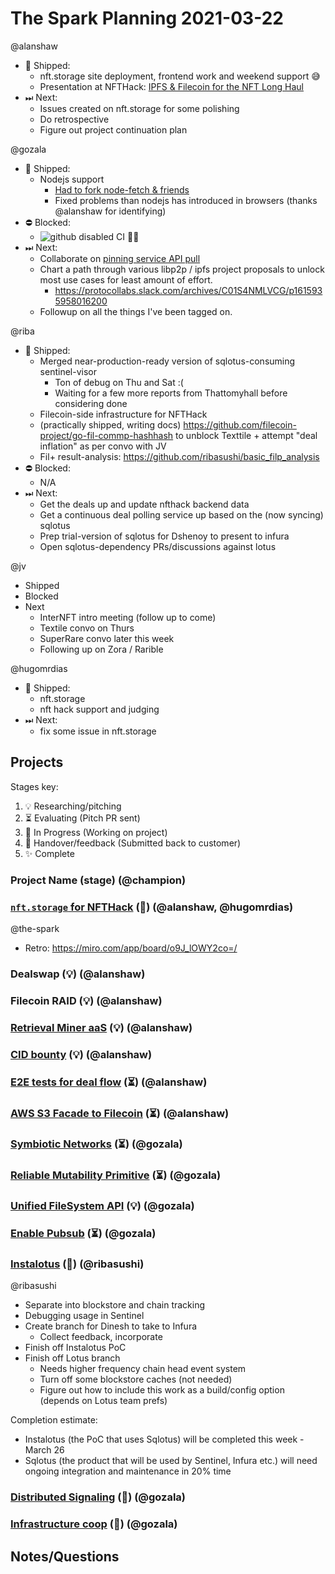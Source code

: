# The Spark Planning 2021-03-22

@alanshaw
- 🚢 Shipped:
    - nft.storage site deployment, frontend work and weekend support 😅
    - Presentation at NFTHack: [IPFS & Filecoin for the NFT Long Haul](https://youtu.be/aNaj9xNF8OU)
- ⏭ Next:
    - Issues created on nft.storage for some polishing
    - Do retrospective
    - Figure out project continuation plan

@gozala
- 🚢 Shipped:
    - Nodejs support
        - [Had to fork node-fetch & friends](https://github.com/web-std)
        - Fixed problems than nodejs has introduced in browsers (thanks @alanshaw for identifying)
- ⛔️ Blocked:
    - ![github disabled CI 🤷‍♂️](https://i.imgur.com/bOyUuTg.png)
- ⏭ Next:
    - Collaborate on [pinning service API pull](https://github.com/ipfs/js-ipfs/pull/3588)
    - Chart a path through various  libp2p / ipfs project proposals to unlock most use cases for least amount of effort.
        - https://protocollabs.slack.com/archives/C01S4NMLVCG/p1615935958016200
    - Followup on all the things I've been tagged on.

@riba
- 🚢 Shipped:
    - Merged near-production-ready version of sqlotus-consuming sentinel-visor
        - Ton of debug on Thu and Sat :(
        - Waiting for a few more reports from Thattomyhall before considering done
    - Filecoin-side infrastructure for NFTHack
    - (practically shipped, writing docs) https://github.com/filecoin-project/go-fil-commp-hashhash to unblock Texttile + attempt "deal inflation" as per convo with JV
    - Fil+ result-analysis: https://github.com/ribasushi/basic_filp_analysis
- ⛔️ Blocked:
    - N/A
- ⏭ Next:
    - Get the deals up and update nfthack backend data
    - Get a continuous deal polling service up based on the (now syncing) sqlotus
    - Prep trial-version of sqlotus for Dshenoy to present to infura
    - Open sqlotus-dependency PRs/discussions against lotus


@jv
- Shipped
- Blocked
- Next
    - InterNFT intro meeting (follow up to come)
    - Textile convo on Thurs
    - SuperRare convo later this week
    - Following up on Zora / Rarible


@hugomrdias 
- 🚢 Shipped:
    - nft.storage
    - nft hack support and judging 
- ⏭ Next:
    - fix some issue in nft.storage


## Projects

Stages key:

1. 💡 Researching/pitching
2. ⏳ Evaluating (Pitch PR sent)
3. 🚜 In Progress (Working on project)
4. 🤝 Handover/feedback (Submitted back to customer)
5. ✨ Complete

### Project Name (stage) (@champion)

### [`nft.storage` for NFTHack](https://github.com/protocol/web3-dev-team/pull/62) (🚜) (@alanshaw, @hugomrdias)

@the-spark
- Retro: https://miro.com/app/board/o9J_lOWY2co=/

### Dealswap (💡) (@alanshaw)
### Filecoin RAID (💡) (@alanshaw)
### [Retrieval Miner aaS](https://github.com/protocol/web3-dev-team/pull/32) (💡) (@alanshaw)
### [CID bounty](https://github.com/protocol/web3-dev-team/pull/33) (💡) (@alanshaw)
### [E2E tests for deal flow](https://github.com/protocol/web3-dev-team/pull/28) (⏳) (@alanshaw)
### [AWS S3 Facade to Filecoin](https://github.com/protocol/web3-dev-team/pull/34) (⏳) (@alanshaw)
### [Symbiotic Networks](https://github.com/protocol/web3-dev-team/pull/18) (⏳) (@gozala)
### [Reliable Mutability Primitive](https://github.com/protocol/web3-dev-team/pull/19) (⏳) (@gozala)
### [Unified FileSystem API](https://github.com/protocol/web3-dev-team/pull/45) (💡) (@gozala)
### [Enable Pubsub](https://github.com/protocol/web3-dev-team/pull/53) (⏳) (@gozala)
### [Instalotus](https://github.com/protocol/web3-dev-team/pull/29) (🤝) (@ribasushi)

@ribasushi
* Separate into blockstore and chain tracking
* Debugging usage in Sentinel
* Create branch for Dinesh to take to Infura
    * Collect feedback, incorporate
* Finish off Instalotus PoC
* Finish off Lotus branch
    * Needs higher frequency chain head event system
    * Turn off some blockstore caches (not needed)
    * Figure out how to include this work as a build/config option (depends on Lotus team prefs)

Completion estimate:
* Instalotus (the PoC that uses Sqlotus) will be completed this week - March 26
* Sqlotus (the product that will be used by Sentinel, Infura etc.) will need ongoing integration and maintenance in 20% time


### [Distributed Signaling](https://github.com/protocol/web3-dev-team/pull/43) (💾) (@gozala)
### [Infrastructure coop](https://github.com/protocol/web3-dev-team/pull/44) (💾) (@gozala)

## Notes/Questions
